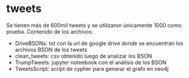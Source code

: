 # tweets

Se tienen más de 600mil tweets y se utilizaron únicamente 1000 como prueba. 
Contenido de los archivos:
  - DriveBSONs: txt con la url de google drive donde se encuentran los archivos BSON de los tweets
  - clean_tweets: csv obtenido luego de analizar los BSON
  - TrumpTweets: jupyter noteebook con el análisis de los BSON
  - TweetsScript: script de cypher para generar el grafo en neo4j
